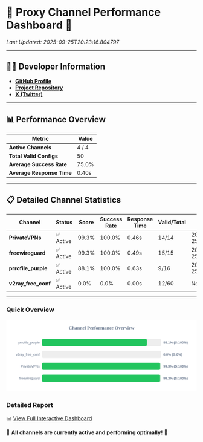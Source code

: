 # 🌟 Proxy Channel Performance Dashboard 🌟

_Last Updated: 2025-09-25T20:23:16.804797_

---

## 👩‍💻 Developer Information

- **[GitHub Profile](https://github.com/4n0nymou3)**  
- **[Project Repository](https://github.com/4n0nymou3/multi-proxy-config-fetcher)**  
- **[X (Twitter)](https://x.com/4n0nymou3)**  

---

## 📊 Performance Overview

| Metric                | Value       |
|-----------------------|-------------|
| **Active Channels**   | 4 / 4       |
| **Total Valid Configs** | 50          |
| **Average Success Rate** | 75.0%      |
| **Average Response Time** | 0.40s       |

---

## 📋 Detailed Channel Statistics

| Channel          | Status     | Score  | Success Rate | Response Time | Valid/Total | Last Success               |
|------------------|------------|--------|--------------|---------------|-------------|----------------------------|
| **PrivateVPNs**  | ✅ Active  | 99.3%  | 100.0% | 0.46s         | 14/14       | 2025-09-25T20:23:16.288346 |
| **freewireguard**  | ✅ Active  | 99.3%  | 100.0% | 0.49s         | 15/15       | 2025-09-25T20:23:16.803298 |
| **prrofile_purple**  | ✅ Active  | 88.1%  | 100.0% | 0.63s         | 9/16       | 2025-09-25T20:23:04.406339 |
| **v2ray_free_conf**  | ✅ Active  | 0.0%  | 0.0% | 0.00s         | 12/60       | None |

---

### Quick Overview
<div align="center">
  <a href="https://raw.githubusercontent.com/nullluser/NullRepo/refs/heads/main/assets/channel_stats_chart.svg">
    <img src="https://raw.githubusercontent.com/nullluser/NullRepo/refs/heads/main/assets/channel_stats_chart.svg" alt="Source Performance Statistics" width="800">
  </a>
</div>

### Detailed Report
📊 [View Full Interactive Dashboard](https://htmlpreview.github.io/?https://github.com/nullluser/NullRepo/blob/main/assets/performance_report.html)

🎉 **All channels are currently active and performing optimally!** 🎉
